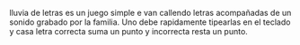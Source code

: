 lluvia de letras es un juego simple e van callendo letras acompañadas de un sonido grabado por la familia. Uno debe rapidamente tipearlas en el teclado y casa letra correcta suma un punto y incorrecta resta un punto.
